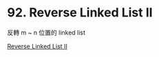 # 92. Reverse Linked List II

反轉 m ~ n 位置的 linked list

[Reverse Linked List II](https://leetcode.com/problems/reverse-linked-list-ii/)
